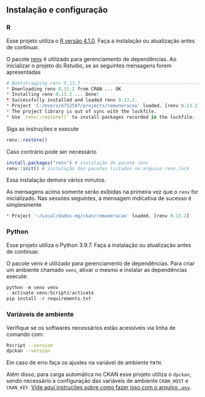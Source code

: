 ## Instalação e configuração

### R

Esse projeto utiliza o [R versão 4.1.0](https://www.r-project.org/). Faça a instalação ou atualização antes de continuar.

O pacote [renv](https://rstudio.github.io/renv/index.html) é utilizado para gerenciamento de dependências. 
Ao inicializar o projeto do Rstudio, se as seguintes mensagens forem apresentadas

```r
# Bootstrapping renv 0.13.2 --------------------------------------------------
* Downloading renv 0.13.2 from CRAN ... OK
* Installing renv 0.13.2 ... Done!
* Successfully installed and loaded renv 0.13.2.
* Project 'C:/Users/m752587/projects/remuneracao' loaded. [renv 0.13.2]
* The project library is out of sync with the lockfile.
* Use `renv::restore()` to install packages recorded in the lockfile.
```

Siga as instruções e execute

```r
renv::restore()
```

Caso contrário pode ser necessário

```r
install.packages("renv") # instalação do pacote renv
renv::init() # instalação dos pacotes listados no arquivo renv.lock
```

Essa instalação demora vários minutos.

As mensagens acima somente serão exibidas na primeira vez que o `renv` for inicializado. 
Nas sessões seguintes, a mensagem indicativa de sucesso é simplesmente

```r
* Project '~/Local/dados-mg/ckan/remuneracao' loaded. [renv 0.13.2]
```

### Python

Esse projeto utiliza o Python 3.9.7. Faça a instalação ou atualização antes de continuar.

O pacote venv é utilizado para gerenciamento de dependências. Para criar um ambiente chamado `venv`, ativar o mesmo e instalar as dependências  execute:

```python
python -m venv venv
. activate venv/Scripts/activate
pip install -r requirements.txt
```

### Variáveis de ambiente

Verifique se os softwares necessários estão acessíveis via linha de comando com:

```bash
Rscript --version
dpckan --version
```

Em caso de erro faça os ajustes na variável de ambiente `PATH`.

Além disso, para carga automática no CKAN esse projeto utiliza o `dpckan`, sendo necessário a configuração das variáveis de ambiente `CKAN_HOST` e `CKAN_KEY`. [Vide aqui instruções sobre como fazer isso com o arquivo `.env`](https://github.com/transparencia-mg/dpckan#configura%C3%A7%C3%A3o-de-vari%C3%A1veis-de-ambiente).

